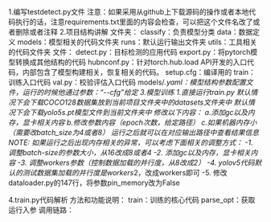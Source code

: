 1.编写testdetect.py文件
    注意：如果采用从github上下载源码的操作或者本地代码执行的话，注意requirements.txt里面的内容会检查，可以把这个文件名改了或者删除或者注释
2.项目结构讲解
    文件夹：
        classify：负责模型分类
        data：数据定义
        models：模型相关的代码文件夹
        runs：默认运行输出文件夹
        utils：工具相关的代码文件夹
    文件：
        detect.py：目标检测的应用代码
        export.py：将pytorch模型转换成其他结构的代码
        hubnconf.py：针对torch.hub.load API开发的入口代码，内部包含了模型构建相关，恢复相关的代码。
        setup.cfg：编译用的
        train：训练入口代码
        val.py：校验评估入口代码
        models/*.yaml：模型结构参数配置文件，运行的时候他通过参数：“--cfg”给定
3.模型训练
    1.直接运行train.py
        默认情况下会下载COCO128数据集放到当前项目文件夹中的datasets文件夹中
        默认情况下会下载yolo5s.pt模型文件到当前文件夹中
        修改以下内容：
            a.添加gc以及内存，显卡相关内容
            b.修改参数内容（epoch次数，给定路径）
            c.如果机器内存小（需要改batch_size为4或者8）
        运行之后就可以在对应输出路径中查看结果信息
        NOTE: 如果运行之后出现内存相关的异常，可以考虑下面相关的调整方式：
            -1. 调整batch-size的参数大小，从16改成8或者4
            -2. 添加gc以及内存，显卡相关内容
            -3. 调整workers参数（控制数据加载的并行度，从8改成2）
            -4. yolov5代码默认的测试数据集加载的并行度是workers*2，改成workers即可
            -5. 修改dataloader.py的147行，将参数pin_memory改为False
        
4.train.py代码解析
    方法和功能说明：
        train：训练的核心代码
        parse_opt：获取运行入参
    调用链路：

